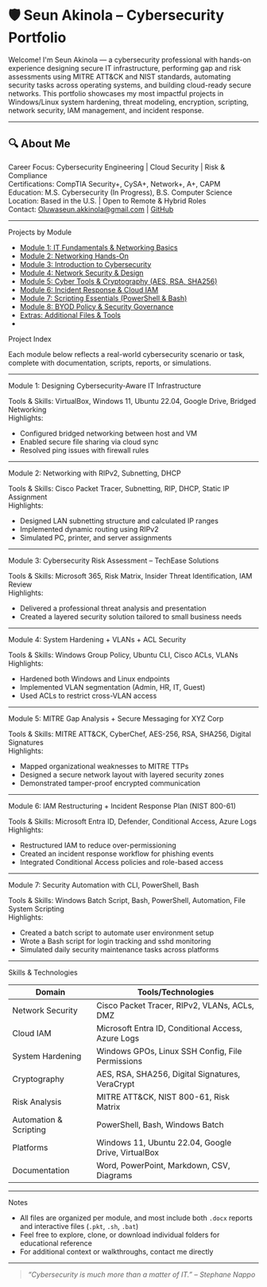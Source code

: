 # 🛡️ Seun Akinola – Cybersecurity Portfolio

Welcome! I'm Seun Akinola — a cybersecurity professional with hands-on experience designing secure IT infrastructure, performing gap and risk assessments using MITRE ATT&CK and NIST standards, automating security tasks across operating systems, and building cloud-ready secure networks. This portfolio showcases my most impactful projects in Windows/Linux system hardening, threat modeling, encryption, scripting, network security, IAM management, and incident response.

---

## 🔍 About Me
Career Focus: Cybersecurity Engineering | Cloud Security | Risk & Compliance  
Certifications: CompTIA Security+, CySA+, Network+, A+, CAPM  
Education: M.S. Cybersecurity (In Progress), B.S. Computer Science  
Location: Based in the U.S. | Open to Remote & Hybrid Roles  
Contact: Oluwaseun.akkinola@gmail.com | [GitHub](https://github.com/seunakniola)

---
 Projects by Module

- [Module 1: IT Fundamentals & Networking Basics](./Module-1/)
- [Module 2: Networking Hands-On](./Module-2/)
- [Module 3: Introduction to Cybersecurity](./Module-3/)
- [Module 4: Network Security & Design](./Module-4/)
- [Module 5: Cyber Tools & Cryptography (AES, RSA, SHA256)](./Module-5/)
- [Module 6: Incident Response & Cloud IAM](./Module-6/)
- [Module 7: Scripting Essentials (PowerShell & Bash)](./Module-7/)
- [Module 8: BYOD Policy & Security Governance](./Module-8/)
- [Extras: Additional Files & Tools](./Extras/)
- 
Project Index

Each module below reflects a real-world cybersecurity scenario or task, complete with documentation, scripts, reports, or simulations.

---
Module 1: Designing Cybersecurity-Aware IT Infrastructure

Tools & Skills: VirtualBox, Windows 11, Ubuntu 22.04, Google Drive, Bridged Networking  
Highlights:  
- Configured bridged networking between host and VM  
- Enabled secure file sharing via cloud sync  
- Resolved ping issues with firewall rules  

---

Module 2: Networking with RIPv2, Subnetting, DHCP

Tools & Skills: Cisco Packet Tracer, Subnetting, RIP, DHCP, Static IP Assignment  
Highlights:  
- Designed LAN subnetting structure and calculated IP ranges  
- Implemented dynamic routing using RIPv2  
- Simulated PC, printer, and server assignments  

---

Module 3: Cybersecurity Risk Assessment – TechEase Solutions

Tools & Skills: Microsoft 365, Risk Matrix, Insider Threat Identification, IAM Review  
Highlights:  
- Delivered a professional threat analysis and presentation  
- Created a layered security solution tailored to small business needs  

---

Module 4: System Hardening + VLANs + ACL Security

Tools & Skills: Windows Group Policy, Ubuntu CLI, Cisco ACLs, VLANs  
Highlights:  
- Hardened both Windows and Linux endpoints  
- Implemented VLAN segmentation (Admin, HR, IT, Guest)  
- Used ACLs to restrict cross-VLAN access  

---

Module 5: MITRE Gap Analysis + Secure Messaging for XYZ Corp

Tools & Skills: MITRE ATT&CK, CyberChef, AES-256, RSA, SHA256, Digital Signatures  
Highlights:  
- Mapped organizational weaknesses to MITRE TTPs  
- Designed a secure network layout with layered security zones  
- Demonstrated tamper-proof encrypted communication  

---

Module 6: IAM Restructuring + Incident Response Plan (NIST 800-61)

Tools & Skills: Microsoft Entra ID, Defender, Conditional Access, Azure Logs  
Highlights:  
- Restructured IAM to reduce over-permissioning  
- Created an incident response workflow for phishing events  
- Integrated Conditional Access policies and role-based access  

---

Module 7: Security Automation with CLI, PowerShell, Bash

Tools & Skills: Windows Batch Script, Bash, PowerShell, Automation, File System Scripting  
Highlights:  
- Created a batch script to automate user environment setup  
- Wrote a Bash script for login tracking and sshd monitoring  
- Simulated daily security maintenance tasks across platforms  


---

Skills & Technologies

| Domain               | Tools/Technologies |
|----------------------|-------------------|
| Network Security     | Cisco Packet Tracer, RIPv2, VLANs, ACLs, DMZ |
| Cloud IAM            | Microsoft Entra ID, Conditional Access, Azure Logs |
| System Hardening     | Windows GPOs, Linux SSH Config, File Permissions |
| Cryptography         | AES, RSA, SHA256, Digital Signatures, VeraCrypt |
| Risk Analysis        | MITRE ATT&CK, NIST 800-61, Risk Matrix |
| Automation & Scripting | PowerShell, Bash, Windows Batch |
| Platforms            | Windows 11, Ubuntu 22.04, Google Drive, VirtualBox |
| Documentation        | Word, PowerPoint, Markdown, CSV, Diagrams |

---

Notes

- All files are organized per module, and most include both `.docx` reports and interactive files (`.pkt`, `.sh`, `.bat`)  
- Feel free to explore, clone, or download individual folders for educational reference  
- For additional context or walkthroughs, contact me directly

---

> _“Cybersecurity is much more than a matter of IT.” – Stephane Nappo_

